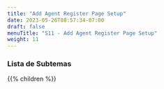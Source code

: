 ```yaml
---
title: "Add Agent Register Page Setup"
date: 2023-05-26T08:57:34-07:00
draft: false
menuTitle: "S11 - Add Agent Register Page Setup"
weight: 11
---
```


### Lista de Subtemas
{{% children  %}}


